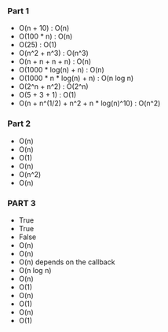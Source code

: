 ### Part 1

- O(n + 10) : O(n)
- O(100 * n) : O(n)
- O(25) : O(1)
- O(n^2 + n^3) : O(n^3)
- O(n + n + n + n) : O(n)
- O(1000 * log(n) + n) : O(n)
- O(1000 * n * log(n) + n) : O(n log n)
- O(2^n + n^2) : O(2^n)
- O(5 + 3 + 1) : O(1)
- O(n + n^(1/2) + n^2 + n * log(n)^10) : O(n^2)

### Part 2

- O(n)
- O(n)
- O(1)
- O(n)
- O(n^2)
- O(n)

### PART 3

- True
- True
- False
- O(n)
- O(n)
- O(n) depends on the callback
- O(n log n)
- O(n)
- O(1)
- O(n)
- O(1)
- O(n)
- O(1)